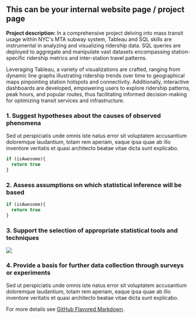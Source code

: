 ## This can be your internal website page / project page

**Project description:** In a comprehensive project delving into mass transit usage within NYC's MTA subway system, Tableau and SQL skills are instrumental in analyzing and visualizing ridership data. SQL queries are deployed to aggregate and manipulate vast datasets encompassing station-specific ridership metrics and inter-station travel patterns. 

Leveraging Tableau, a variety of visualizations are crafted, ranging from dynamic line graphs illustrating ridership trends over time to geographical maps pinpointing station hotspots and connectivity. Additionally, interactive dashboards are developed, empowering users to explore ridership patterns, peak hours, and popular routes, thus facilitating informed decision-making for optimizing transit services and infrastructure.

### 1. Suggest hypotheses about the causes of observed phenomena

Sed ut perspiciatis unde omnis iste natus error sit voluptatem accusantium doloremque laudantium, totam rem aperiam, eaque ipsa quae ab illo inventore veritatis et quasi architecto beatae vitae dicta sunt explicabo. 

```javascript
if (isAwesome){
  return true
}
```

### 2. Assess assumptions on which statistical inference will be based

```javascript
if (isAwesome){
  return true
}
```

### 3. Support the selection of appropriate statistical tools and techniques

<img src="images/dummy_thumbnail.jpg?raw=true"/>

### 4. Provide a basis for further data collection through surveys or experiments

Sed ut perspiciatis unde omnis iste natus error sit voluptatem accusantium doloremque laudantium, totam rem aperiam, eaque ipsa quae ab illo inventore veritatis et quasi architecto beatae vitae dicta sunt explicabo. 

For more details see [GitHub Flavored Markdown](https://guides.github.com/features/mastering-markdown/).
